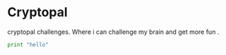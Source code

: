 # Cryptopal
cryptopal challenges.
Where i can challenge my brain and get more fun .
```python
print "hello"
```
